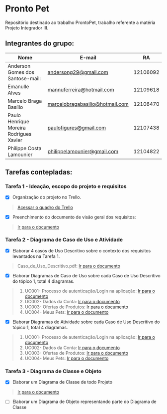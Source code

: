 # Pronto Pet
Repositório destinado ao trabalho ProntoPet, trabalho referente a matéria Projeto Integrador III.

## **Integrantes do grupo:**

Nome | E-mail | RA
-----|--------|---
Anderson Gomes dos Santose-mail: | andersong29@gmail.com | 12106092
Emanulle Alves | mannuferreira@hotmail.com | 12109618
Marcelo Braga Basílio | marcelobragabasilio@hotmail.com | 12106470
Paulo Henrique Moreira Rodrigues Xavier | paulofigures@gmail.com | 12107438
Philippe Costa Lamounier | philippelamounier@gmail.com | 12104822


## Tarefas contepladas:

### Tarefa 1 - Ideação, escopo do projeto e requisitos

- [x] Organização do projeto no Trello. 
> [Acessar o quadro do Trello](https://trello.com/b/OOka3Gro/pi-iii-prontopet)
- [x] Preenchimento do documento de visão geral dos requisitos:
> [Ir para o documento](https://github.com/paulofigures/prontopet/blob/main/docs/Requisitos/Vis%C3%A3o_Geral_de_Requisitos.docx)




### Tarefa 2 - Diagrama de Caso de Uso e Atividade

- [x] Elaborar 4 casos de Uso Descritivo sobre o contexto dos requisitos levantados na Tarefa 1.
> Caso_de_Uso_Descritivo.pdf: [Ir para o documento](https://github.com/paulofigures/prontopet/blob/main/docs/CasoDeUso/Caso_de_Uso_Descritivo.pdf)
- [x] Elaborar Diagramas de Caso de Uso sobre cada Caso de Uso Descritivo do tópico 1, total 4 diagramas.
> 1. UC001- Processo de autenticação/Login na aplicação: 
> [Ir para o documento](https://github.com/paulofigures/prontopet/blob/main/docs/CasoDeUso/Diagramas%20UML/Casos%20de%20uso/UC001-%20Processo%20de%20autentica%C3%A7%C3%A3oLogin%20na%20aplica%C3%A7%C3%A3o.pdf)
> 1. UC002- Dados da Conta: 
> [Ir para o documento](https://github.com/paulofigures/prontopet/blob/main/docs/CasoDeUso/Diagramas%20UML/Casos%20de%20uso/UC002-%20Dados%20da%20Conta.pdf)
> 1. UC003- Ofertas de Produtos:
> [Ir para o documento](https://github.com/paulofigures/prontopet/blob/main/docs/CasoDeUso/Diagramas%20UML/Casos%20de%20uso/UC003-%20Ofertas%20de%20Produtos.pdf)
> 1. UC004- Meus Pets:
> [Ir para o documento](https://github.com/paulofigures/prontopet/blob/main/docs/CasoDeUso/Diagramas%20UML/Casos%20de%20uso/UC004-%20Meus%20Pets.pdf)
- [x] Elaborar Diagramas de Atividade sobre cada Caso de Uso Descritivo do tópico 1, total 4 diagramas.
>  1. UC001- Processo de autenticação/Login na aplicação: 
> [Ir para o documento](https://github.com/paulofigures/prontopet/blob/main/docs/CasoDeUso/Diagramas%20UML/Casos%20de%20atividade/UC001-%20Processo%20de%20autentica%C3%A7%C3%A3o.pdf)
> 1. UC002- Dados da Conta: 
> [Ir para o documento](https://github.com/paulofigures/prontopet/blob/main/docs/CasoDeUso/Diagramas%20UML/Casos%20de%20atividade/UC002-%20Dados%20da%20Conta.pdf)
> 1. UC003- Ofertas de Produtos:
> [Ir para o documento](https://github.com/paulofigures/prontopet/blob/main/docs/CasoDeUso/Diagramas%20UML/Casos%20de%20atividade/UC003-%20Ofertas%20de%20Produtos.pdf)
> 1. UC004- Meus Pets:
> [Ir para o documento](https://github.com/paulofigures/prontopet/blob/main/docs/CasoDeUso/Diagramas%20UML/Casos%20de%20atividade/UC004-%20Meus%20Pets.pdf)



### Tarefa 3 - Diagrama de Classe e Objeto

- [x] Elaborar um Diagrama de Classe de todo Projeto
> [Ir para o documento](https://github.com/paulofigures/prontopet/blob/main/docs/diagramaClasses/UML%20class.pdf)
- [ ] Elaborar um Diagrama de Objeto representando parte do Diagrama de Classe







